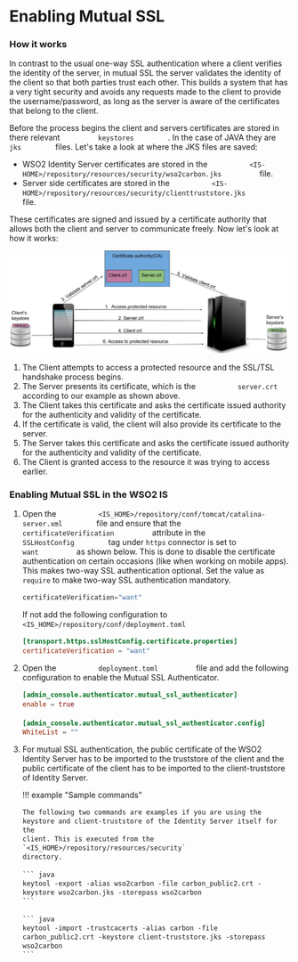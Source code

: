 # Enabling Mutual SSL

### How it works

In contrast to the usual one-way SSL authentication where a client
verifies the identity of the server, in mutual SSL the server validates
the identity of the client so that both parties trust each other. This
builds a system that has a very tight security and avoids any requests
made to the client to provide the username/password, as long as the
server is aware of the certificates that belong to the client.

Before the process begins the client and servers certificates are stored
in there relevant `          keystores         ` . In the case of JAVA
they are `          jks         ` files. Let's take a look at where the
JKS files are saved:

-   WSO2 Identity Server certificates are stored in the
    `           <IS-HOME>/repository/resources/security/wso2carbon.jks          ` file.
-   Server side certificates are stored in the
    `           <IS-HOME>/repository/resources/security/clienttruststore.jks          ` file.

These certificates are signed and issued by a certificate authority that
allows both the client and server to communicate freely. Now let's look
at how it works:

![Certificate exchange flow](../../assets/img/deploy/security/certificate-exchange-flow.jpg) 

1.  The Client attempts to access a protected resource and the SSL/TSL
    handshake process begins.
2.  The Server presents its certificate, which is the
    `           server.crt          ` according to our example as shown
    above.
3.  The Client takes this certificate and asks the certificate issued
    authority for the authenticity and validity of the certificate.
4.  If the certificate is valid, the client will also provide its
    certificate to the server.
5.  The Server takes this certificate and asks the certificate issued
    authority for the authenticity and validity of the certificate.
6.  The Client is granted access to the resource it was trying to access
    earlier.

### Enabling Mutual SSL in the WSO2 IS

1.  Open the
    `           <IS_HOME>/repository/conf/tomcat/catalina-server.xml         `
    file and ensure that the `           certificateVerification          ` attribute
    in the `          SSLHostConfig         ` tag under `https` connector is set to 
    `           want          ` as shown below. This is done to
    disable the certificate authentication on certain occasions (like
    when working on mobile apps). This makes two-way SSL authentication
    optional. Set the value as `require` to make two-way SSL authentication mandatory.

    ``` java
    certificateVerification="want"
    ```
    If not add the following configuration to ` <IS_HOME>/repository/conf/deployment.toml       `
    
    ```toml
    [transport.https.sslHostConfig.certificate.properties]
    certificateVerification = "want"
    ```
    

2.  Open the
    `           deployment.toml          `
    file and add the following configuration to enable the
    Mutual SSL Authenticator.

    ``` toml
    [admin_console.authenticator.mutual_ssl_authenticator]
    enable = true
    
    [admin_console.authenticator.mutual_ssl_authenticator.config]
    WhiteList = ""
    ```

3.  For mutual SSL authentication, the public certificate of the WSO2
    Identity Server has to be imported to the truststore of the client
    and the public certificate of the client has to be imported to the
    client-truststore of Identity Server.

    !!! example "Sample commands"

        The following two commands are examples if you are using the
        keystore and client-truststore of the Identity Server itself for the
        client. This is executed from the
        `<IS_HOME>/repository/resources/security`
        directory.

        ``` java
        keytool -export -alias wso2carbon -file carbon_public2.crt -keystore wso2carbon.jks -storepass wso2carbon
        ```

        ``` java
        keytool -import -trustcacerts -alias carbon -file carbon_public2.crt -keystore client-truststore.jks -storepass wso2carbon
        ```
